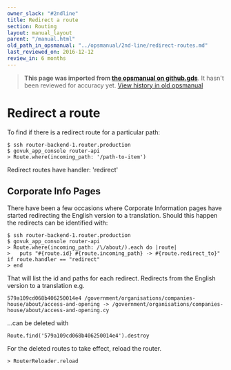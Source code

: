 ```yaml
---
owner_slack: "#2ndline"
title: Redirect a route
section: Routing
layout: manual_layout
parent: "/manual.html"
old_path_in_opsmanual: "../opsmanual/2nd-line/redirect-routes.md"
last_reviewed_on: 2016-12-12
review_in: 6 months
---
```




> **This page was imported from [the opsmanual on github.gds](https://github.gds/gds/opsmanual)**.
It hasn't been reviewed for accuracy yet.
[View history in old opsmanual](https://github.gds/gds/opsmanual/tree/master/2nd-line/redirect-routes.md)


# Redirect a route

To find if there is a redirect route for a particular path:

    $ ssh router-backend-1.router.production
    $ govuk_app_console router-api
    > Route.where(incoming_path: '/path-to-item')

Redirect routes have handler: 'redirect'

## Corporate Info Pages

There have been a few occasions where Corporate Information pages have
started redirecting the English version to a translation. Should this
happen the redirects can be identified with:

    $ ssh router-backend-1.router.production
    $ govuk_app_console router-api
    > Route.where(incoming_path: /\/about/).each do |route|
    >   puts "#{route.id} #{route.incoming_path} -> #{route.redirect_to}" if route.handler == "redirect"
    > end

That will list the id and paths for each redirect. Redirects from the
English version to a translation e.g.

    579a109cd068b406250014e4 /government/organisations/companies-house/about/access-and-opening -> /government/organisations/companies-house/about/access-and-opening.cy

...can be deleted with

    Route.find('579a109cd068b406250014e4').destroy

For the deleted routes to take effect, reload the router.

    > RouterReloader.reload
